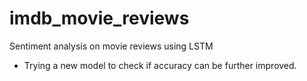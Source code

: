 # imdb_movie_reviews
Sentiment analysis on movie reviews using LSTM

- Trying a new model to check if accuracy can be further improved.
